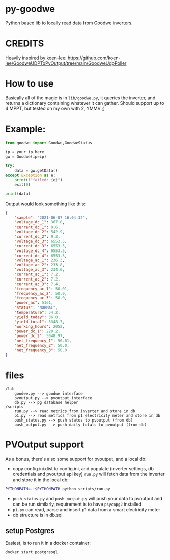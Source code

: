 # py-goodwe
Python based lib to locally read data from Goodwe inverters.


# CREDITS
Heavily inspired by koen-lee: https://github.com/koen-lee/GoodweUDPToPvOutput/tree/main/GoodweUdpPoller



# How to use
Basically all of the magic is in `lib/goodwe.py`, it queries the inverter, and returns a dictionary
containing whatever it can gather. Should support up to 4 MPPT, but tested on my own with 2, YMMV ;)


# Example:
```python
from goodwe import Goodwe,GoodweStatus

ip = your_ip_here
gw = Goodwe(ip=ip)

try:
    data = gw.getData()
except Exception as e:
    print(f"failed: {e}")
    exit(0)

print(data)

```

Output would look something like this:
```json
{
    "sample": "2021-06-07 16:04:32",
    "voltage_dc_1": 367.0,
    "current_dc_1": 0.6,
    "voltage_dc_2": 542.9,
    "current_dc_2": 9.3,
    "voltage_dc_3": 6553.5,
    "current_dc_3": 6553.5,
    "voltage_dc_4": 6553.5,
    "current_dc_4": 6553.5,
    "voltage_ac_1": 236.3,
    "voltage_ac_2": 233.8,
    "voltage_ac_3": 234.6,
    "current_ac_1": 7.2,
    "current_ac_2": 7.2,
    "current_ac_3": 7.4,
    "frequency_ac_1": 50.01,
    "frequency_ac_2": 50.0,
    "frequency_ac_3": 50.0,
    "power_ac": 5161,
    "status": "NORMAL",
    "temperature": 54.2,
    "yield_today": 36.0,
    "yield_total": 3348.7,
    "working_hours": 2052,
    "power_dc_1": 220.2,
    "power_dc_2": 5048.97,
    "net_frequency_1": 50.01,
    "net_frequency_2": 50.0,
    "net_frequency_3": 50.0
}
```

# files
```
/lib
    goodwe.py --> goodwe interface
    pvoutput.py --> pvoutput interface
    db.py --> pg database helper
/scripts
    run.py --> read metrics from inverter and store in db
    p1.py --> read metrics from p1 electricity meter and store in db
    push_status.py --> push status to pvoutput (from db)
    push_output.py --> push daily totals to pvoutput (from db)
```

# PVOutput support
As a bonus, there's also some support for pvoutput, and a local db:
- copy config.ini.dist to config.ini, and populate (inverter settings, db credentials and pvoutput api key)
`run.py` will fetch data from the inverter and store it in the local db:
```bash
PYTHONPATH=.:$PYTHONPATH python scripts/run.py
```
- `push_status.py` and `push_output.py` will push your data to pvoutput and can be run similarly, requirement is to have `psycopg2` installed
- `p1.py` can read, parse and insert p1 data from a smart electricity meter
- db structure is in db.sql

## setup Postgres
Easiest, is to run it in a docker container:

```
docker start postgresql

